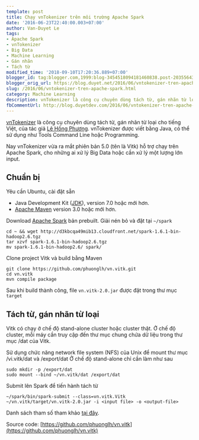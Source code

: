 ```yaml
---
template: post
title: Chạy vnTokenizer trên môi trường Apache Spark
date: '2016-06-23T22:40:00.003+07:00'
author: Van-Duyet Le
tags:
- Apache Spark
- vnTokenizer
- Big Data
- Machine Learning
- Gán nhãn
- Tách từ
modified_time: '2018-09-10T17:20:36.889+07:00'
blogger_id: tag:blogger.com,1999:blog-3454518094181460838.post-2035564334011840928
blogger_orig_url: https://blog.duyet.net/2016/06/vntokenizer-tren-apache-spark.html
slug: /2016/06/vntokenizer-tren-apache-spark.html
category: Machine Learning
description: vnTokenizer là công cụ chuyên dùng tách từ, gán nhãn từ loại cho tiếng Việt, của tác giả Lê Hồng Phương. vnTokenizer được viết bằng Java, có thể sử dụng như Tools Command Line hoặc Programming.
fbCommentUrl: http://blog.duyetdev.com/2016/06/vntokenizer-tren-apache-spark.html
---
```


[vnTokenizer](http://mim.hus.vnu.edu.vn/phuonglh/softwares/vnTokenizer) là công cụ chuyên dùng tách từ, gán nhãn từ loại cho tiếng Việt, của tác giả [Lê Hồng Phương](http://mim.hus.vnu.edu.vn/phuonglh/). vnTokenizer được viết bằng Java, có thể sử dụng như Tools Command Line hoặc Programming.

Nay vnTokenizer vừa ra mắt phiên bản 5.0 (tên là Vitk) hỗ trợ chạy trên Apache Spark, cho những ai xử lý Big Data hoặc cần xử lý một lượng lớn input.

## Chuẩn bị  ##
Yêu cần Ubuntu, cài đặt sẵn

- Java Development Kit ([JDK](http://www.oracle.com/technetwork/java/javase/downloads/index.html)), version 7.0 hoặc mới hơn. 
- [Apache Maven](http://maven.apache.org/) version 3.0 hoặc mới hơn.

Download [Apache Spark](https://spark.apache.org/) bản prebuilt. Giải nén bỏ và đặt tại `~/spark`

```
cd ~ && wget http://d3kbcqa49mib13.cloudfront.net/spark-1.6.1-bin-hadoop2.6.tgz
tar xzvf spark-1.6.1-bin-hadoop2.6.tgz
mv spark-1.6.1-bin-hadoop2.6/ spark/ 
```

Clone project Vitk và build bằng Maven

```
git clone https://github.com/phuonglh/vn.vitk.git
cd vn.vitk 
mvn compile package
```

Sau khi build thành công, file `vn.vitk-2.0.jar` được đặt trong thư mục `target`

## Tách từ, gán nhãn từ loại ##
Vitk có chạy ở chế độ stand-alone cluster hoặc cluster thật. Ở chế độ cluster, mỗi máy cần truy cập đến thư mục chung chứa dữ liệu trong thư mục /dat của Vitk.

Sử dụng chức năng network file system (NFS) của Unix để mount thư mục /vi.vitk/dat và /export/dat
Ở chế độ stand-alone chỉ cần làm như sau

```
sudo mkdir -p /export/dat
sudo mount --bind ~/vn.vitk/dat /export/dat
```

Submit lên Spark để tiến hành tách từ

```
~/spark/bin/spark-submit --class=vn.vitk.Vitk ~/vn.vitk/target/vn.vitk-2.0.jar -i <input file> -o <output-file>
```

Danh sách tham số tham khảo [tại đây](https://github.com/phuonglh/vn.vitk/blob/master/WS.md#arguments).

Source code: [https://github.com/phuonglh/vn.vitk](https://github.com/phuonglh/vn.vitk)
